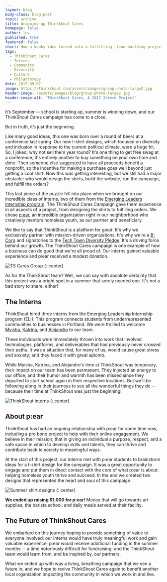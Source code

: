 ```yaml
---
layout: blog
body-class: blog-post
topic: archive
title: Wrapping up ThinkShout Cares
homepage: false
author: lev
published: true
featured: false
short: How a kooky idea turned into a fulfilling, team-building project.
tags:
  - ThinkShout Cares
  - Interns
  - Community
  - Diversity
  - Culture
  - Philanthropy
date: 2017-09-07
image: https://thinkshout.com/assets/images/group-photo-large2.jpg
header-image: /assets/images/blog/group-photo-large2.jpg
header-image-alt: "ThinkShout Cares, A 2017 Intern Project"
---
```


It’s September -- school is starting up, summer is winding down, and our ThinkShout Cares campaign has come to a close.

But in truth, it’s just the beginning.

Like many good ideas, this one was born over a round of beers at a conference last spring. Our new t-shirt designs, which focused on diversity and inclusion in response to the current political climate, were a huge hit. So, I joked, why not sell them year round? It's one thing to get free swag at a conference, it's entirely another to buy something on your own time and dime. Then someone else suggested to have all proceeds benefit a nonprofit, so the incentive for making a purchase goes well beyond just getting a cool shirt. Now this was getting interesting, but we still had a major obstacle: who would design the shirts, build the website, run the campaign, and fulfill the orders?

This last piece of the puzzle fell into place when we brought on our incredible class of interns, two of them from the [Emerging Leaders Internship program](http://emergingleadersinternship.org/). The ThinkShout Cares Campaign gave them experience in all aspects of a project, from designing the shirts to fulfilling orders. We chose [p:ear](http://pearmentor.org/), an incredible organization right in our neighborhood who creatively mentors homeless youth, as our partner and beneficiary.

We like to say that ThinkShout is a platform for good. It's why we exclusively partner with mission-driven organizations. It's why we're a [B-Corp](https://www.bcorporation.net/community/thinkshout-inc) and signatories to the [Tech Town Diversity Pledge](http://techtownportland.com/pledge/). It's a driving force behind our growth. The ThinkShout Cares campaign is one example of how a business can do good that we're all proud of. Our interns gained valuable experience and p:ear received a modest donation.

![TS Cares Group](/assets/images/blog/ts-cares-group.jpg)
{:.center}

As for the ThinkShout team? Well, we can say with absolute certainty that this project was a bright spot in a summer that sorely needed one. It's not a bad story to share, either!

## The Interns

ThinkShout hired three interns from the Emerging Leadership Internship program (ELI). This program connects students from underrepresented communities to businesses in Portland. We were thrilled to welcome [Myisha](https://thinkshout.com/blog/2017/08/coding-for-good/), [Katrina](https://thinkshout.com/blog/2017/08/thinkshout-cares-and-so-can-you/), and [Alejandro](https://thinkshout.com/blog/2017/08/designing-for-a-cause/) to our team.

These individuals were immediately thrown into work that involved technologies, platforms, and deliverables that had previously never crossed their paths. It was a situation that, for many of us, would cause great stress and anxiety; and they faced it with great aplomb.

While Myisha, Katrina, and Alejandro's time at ThinkShout was temporary, their impact on our team has been permanent. They injected an energy to our office; and their humor and warmth has been missed since they departed to start school again in their respective locations. But we'll be following along in their journeys to see all the wonderful things they do -- because their time at ThinkShout was just the beginning!

![ThinkShout interns](/assets/images/blog/interns.png)
{:.center}

## About p:ear

ThinkShout has had an ongoing relationship with p:ear for some time now, including a pro bono project to help with their online engagement. We believe in their mission; that in giving an individual a purpose, respect, and a safe space in which to develop skills and talents, they can thrive and contribute back to society in meaningful ways.

At the start of this project, our interns met with p:ear students to brainstorm ideas for a t-shirt design for the campaign. It was a great opportunity to engage and put them in direct contact with the core of what p:ear is about: helping homeless youth thrive and succeed. In the end we created two designs that represented the heart and soul of this campaign.

![Summer shirt designs](/assets/images/blog/pear-summer.png)
{:.center}

**We ended up raising $1,000 for p:ear!** Money that will go towards art supplies, the barista school, and daily meals served at their facility.

## The Future of ThinkShout Cares

We embarked on this journey hoping to provide something of value to everyone involved: our interns would have truly meaningful work and gain valuable experience; p:ear would receive additional funding in the summer months -- a time notoriously difficult for fundraising; and the ThinkShout team would learn from, and be inspired by, our partners.

What we ended up with was a living, breathing campaign that we see a future in, and we hope to revive ThinkShout Cares again to benefit another local organization impacting the community in which we work in and live.
